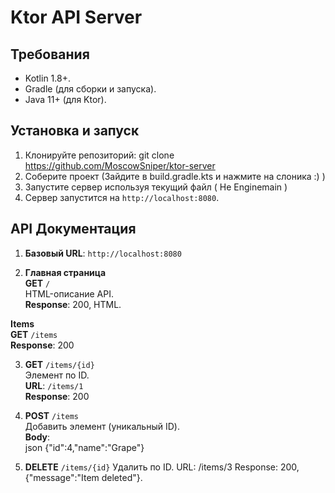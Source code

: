 # Ktor API Server

## Требования
- Kotlin 1.8+.
- Gradle (для сборки и запуска).
- Java 11+ (для Ktor).

## Установка и запуск
1. Клонируйте репозиторий:  git clone https://github.com/MoscowSniper/ktor-server
2. Соберите проект (Зайдите в build.gradle.kts и нажмите на слоника :) )
3. Запустите сервер используя текущий файл ( Не Enginemain )
4. Сервер запустится на `http://localhost:8080`.

## API Документация
1. **Базовый URL**: `http://localhost:8080`

2. **Главная страница**  
**GET** `/`  
HTML-описание API.  
**Response**: 200, HTML.

**Items**  
**GET** `/items`  
**Response**: 200

3. **GET** `/items/{id}`  
Элемент по ID.  
**URL**: `/items/1`  
**Response**: 200

4. **POST** `/items`  
Добавить элемент (уникальный ID).  
**Body**:  
json
{"id":4,"name":"Grape"}
5. **DELETE** `/items/{id}`
Удалить по ID.
URL: /items/3
Response: 200, {"message":"Item deleted"}.

